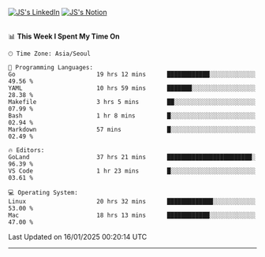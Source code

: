 
[![JS's LinkedIn](https://img.shields.io/badge/LinkedIn-blue?style=for-the-badge&logo=linkedin)](https://www.linkedin.com/in/jaeseung-lee-5a2a32139/) 
[![JS's Notion](https://img.shields.io/badge/Notion-black?style=for-the-badge&logo=notion)](https://bit.ly/ljswiki1) <br><br>
<!-- ![JS's GitHub stats](https://github-readme-stats-lemon-five.vercel.app/api?username=tkxkd0159&hide=contribs,prs,stars,issues&show_icons=true&theme=react&include_all_commits=true)   -->
<!-- ![Top Langs](https://github-readme-stats-lemon-five.vercel.app/api/top-langs/?username=tkxkd0159&layout=compact&hide=jupyter%20notebook,scss,html,css&langs_count=10)  -->


<!--START_SECTION:waka-->
📊 **This Week I Spent My Time On** 

```text
🕑︎ Time Zone: Asia/Seoul

💬 Programming Languages: 
Go                       19 hrs 12 mins      ████████████░░░░░░░░░░░░░   49.56 % 
YAML                     10 hrs 59 mins      ███████░░░░░░░░░░░░░░░░░░   28.38 % 
Makefile                 3 hrs 5 mins        ██░░░░░░░░░░░░░░░░░░░░░░░   07.99 % 
Bash                     1 hr 8 mins         █░░░░░░░░░░░░░░░░░░░░░░░░   02.94 % 
Markdown                 57 mins             █░░░░░░░░░░░░░░░░░░░░░░░░   02.49 % 

🔥 Editors: 
GoLand                   37 hrs 21 mins      ████████████████████████░   96.39 % 
VS Code                  1 hr 23 mins        █░░░░░░░░░░░░░░░░░░░░░░░░   03.61 % 

💻 Operating System: 
Linux                    20 hrs 32 mins      █████████████░░░░░░░░░░░░   53.00 % 
Mac                      18 hrs 13 mins      ████████████░░░░░░░░░░░░░   47.00 % 
```


 Last Updated on 16/01/2025 00:20:14 UTC
<!--END_SECTION:waka-->

---
<!---
<a href="https://github.com/tkxkd0159/books">
  <img align="center" src="https://github-readme-stats-lemon-five.vercel.app/api/pin/?username=tkxkd0159&repo=books&theme=react" />
</a>
-->

<!---
- 🔭 I’m currently working on ...
- 🌱 I’m currently learning blockchain and distributed network
- 👯 I’m looking to collaborate on ...
- 🤔 I’m looking for help with ...
- 💬 Ask me about ...
- 📫 How to reach me: ...
- 😄 Pronouns: ...
- ⚡ Fun fact: ...
-->
